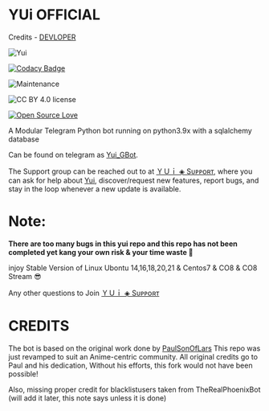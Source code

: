 # YUi OFFICIAL


Credits - [DEVLOPER](https://telegram.me/Net_SHELL)


![Yui](https://telegra.ph/file/218ae4514a3e9ec6b425d.jpg)

[![Codacy Badge](https://app.codacy.com/project/badge/Grade/3a1d9122f1b74c4c9baaa071f6ee056a)](https://www.codacy.com/gh/NetSHELL-Team/Yui_GBot/dashboard?utm_source=github.com&amp;utm_medium=referral&amp;utm_content=NetSHELL-Team/Yui_GBot&amp;utm_campaign=Badge_Grade)


![Maintenance](https://img.shields.io/badge/Maintained%3F-yes-green.svg)

![CC BY 4.0 license](https://img.shields.io/badge/CC%20BY-4.0-green)

[![Open Source Love](https://badges.frapsoft.com/os/v3/open-source.png)](https://github.com/ellerbrock/open-source-badges/)


A Modular Telegram Python bot running on python3.9x with a sqlalchemy database 

Can be found on telegram as [Yui_GBot](https://t.me/Yui_GBot).

The Support group can be reached out to at [ＹＵｉ ◈ Sᴜᴘᴘᴏʀᴛ](https://t.me/Yui_Official), where you can ask for help about [Yui](https://t.me/Yui_GBot), discover/request new features, report bugs, and stay in the loop whenever a new update is available. 


# Note:

<b> There are too many bugs in this yui repo and this repo has not been completed yet kang your own risk & your time waste 🤣 </b>

injoy Stable Version of Linux Ubontu 14,16,18,20,21 & Centos7 & CO8 & CO8 Stream 😎

Any other questions to Join  [ＹＵｉ ◈ Sᴜᴘᴘᴏʀᴛ](https://t.me/Yui_Official)





















# CREDITS


The bot is based on the original work done by [PaulSonOfLars](https://github.com/PaulSonOfLars)
This repo was just revamped to suit an Anime-centric community. All original credits go to Paul and his dedication,
Without his efforts, this fork would not have been possible!

Also, missing proper credit for blacklistusers taken from TheRealPhoenixBot (will add it later, this note says unless it is done)
